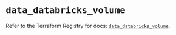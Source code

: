# `data_databricks_volume`

Refer to the Terraform Registry for docs: [`data_databricks_volume`](https://registry.terraform.io/providers/databricks/databricks/1.96.0/docs/data-sources/volume).
